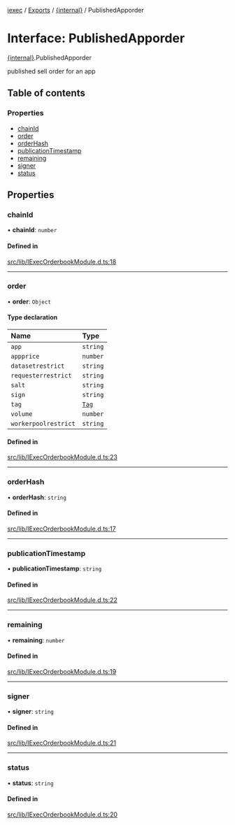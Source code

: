 [iexec](../README.md) / [Exports](../modules.md) / [{internal}](../modules/internal_.md) / PublishedApporder

# Interface: PublishedApporder

[{internal}](../modules/internal_.md).PublishedApporder

published sell order for an app

## Table of contents

### Properties

- [chainId](internal_.PublishedApporder.md#chainid)
- [order](internal_.PublishedApporder.md#order)
- [orderHash](internal_.PublishedApporder.md#orderhash)
- [publicationTimestamp](internal_.PublishedApporder.md#publicationtimestamp)
- [remaining](internal_.PublishedApporder.md#remaining)
- [signer](internal_.PublishedApporder.md#signer)
- [status](internal_.PublishedApporder.md#status)

## Properties

### chainId

• **chainId**: `number`

#### Defined in

[src/lib/IExecOrderbookModule.d.ts:18](https://github.com/iExecBlockchainComputing/iexec-sdk/blob/af88fc2/src/lib/IExecOrderbookModule.d.ts#L18)

___

### order

• **order**: `Object`

#### Type declaration

| Name | Type |
| :------ | :------ |
| `app` | `string` |
| `appprice` | `number` |
| `datasetrestrict` | `string` |
| `requesterrestrict` | `string` |
| `salt` | `string` |
| `sign` | `string` |
| `tag` | [`Tag`](../modules/internal_.md#tag) |
| `volume` | `number` |
| `workerpoolrestrict` | `string` |

#### Defined in

[src/lib/IExecOrderbookModule.d.ts:23](https://github.com/iExecBlockchainComputing/iexec-sdk/blob/af88fc2/src/lib/IExecOrderbookModule.d.ts#L23)

___

### orderHash

• **orderHash**: `string`

#### Defined in

[src/lib/IExecOrderbookModule.d.ts:17](https://github.com/iExecBlockchainComputing/iexec-sdk/blob/af88fc2/src/lib/IExecOrderbookModule.d.ts#L17)

___

### publicationTimestamp

• **publicationTimestamp**: `string`

#### Defined in

[src/lib/IExecOrderbookModule.d.ts:22](https://github.com/iExecBlockchainComputing/iexec-sdk/blob/af88fc2/src/lib/IExecOrderbookModule.d.ts#L22)

___

### remaining

• **remaining**: `number`

#### Defined in

[src/lib/IExecOrderbookModule.d.ts:19](https://github.com/iExecBlockchainComputing/iexec-sdk/blob/af88fc2/src/lib/IExecOrderbookModule.d.ts#L19)

___

### signer

• **signer**: `string`

#### Defined in

[src/lib/IExecOrderbookModule.d.ts:21](https://github.com/iExecBlockchainComputing/iexec-sdk/blob/af88fc2/src/lib/IExecOrderbookModule.d.ts#L21)

___

### status

• **status**: `string`

#### Defined in

[src/lib/IExecOrderbookModule.d.ts:20](https://github.com/iExecBlockchainComputing/iexec-sdk/blob/af88fc2/src/lib/IExecOrderbookModule.d.ts#L20)

